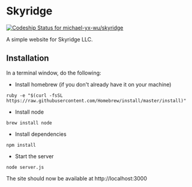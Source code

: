 # Skyridge
[ ![Codeship Status for michael-yx-wu/skyridge](https://codeship.com/projects/a6ba7b60-07ec-0133-1bf9-2e35ee68b5f7/status?branch=master)](https://codeship.com/projects/90180)

A simple website for Skyridge LLC.


## Installation

In a terminal window, do the following:

* Install homebrew (if you don't already have it on your machine)
```
ruby -e "$(curl -fsSL https://raw.githubusercontent.com/Homebrew/install/master/install)"
```
* Install node
```
brew install node
```
* Install dependencies
```
npm install
```
* Start the server
```
node server.js
```

The site should now be available at http://localhost:3000
